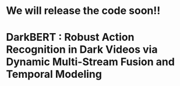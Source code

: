 # We will release the code soon!! #

# DarkBERT : Robust Action Recognition in Dark Videos via Dynamic Multi-Stream Fusion and Temporal Modeling
